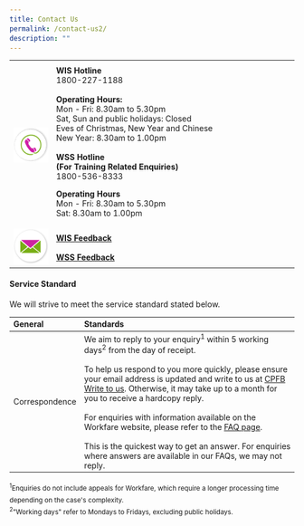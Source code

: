 ```yaml
---
title: Contact Us
permalink: /contact-us2/
description: ""
---
```

<table>
	<tr>
		<th style="width:15%"> </th>
		<th style="width:85%"> </th>
	</tr>
	<tr>
		<td><img src="/images/ico_contact.png"></td>
		<td><strong>WIS Hotline</strong><br>1800-227-1188<br><br><strong>Operating Hours:</strong><br>Mon - Fri: 8.30am to 5.30pm<br>Sat, Sun and public holidays: Closed<br>Eves of Christmas, New Year and Chinese<br>New Year: 8.30am to 1.00pm<br><br><strong>WSS Hotline<br>
(For Training Related Enquiries)</strong><br>
1800-536-8333
			
<b>Operating Hours</b><br>
Mon - Fri: 8.30am to 5.30pm  
Sat: 8.30am to 1.00pm</td>
	</tr>
	<tr>
		<td><img src="/images/ico_email.png"></td>
		<td><a href="https://www.cpf.gov.sg/member/contact-us/write-to-us"><strong>WIS Feedback</strong></a><br><br><a href="https://portal.ssg-wsg.gov.sg/"><strong>WSS Feedback</strong></a></td>
	</tr>
	<tr>
	</tr>
</table>

#### Service Standard

We will strive to meet the service standard stated below.

| General | Standards |
| :-------- | :-------- |
| Correspondence|We aim to reply to your enquiry<sup>1</sup> within 5 working days<sup>2</sup> from the day of receipt.<br><br>To help us respond to you more quickly, please ensure your email address is updated and write to us at <a href="https://www.cpf.gov.sg/writetous">CPFB Write to us</a>. Otherwise, it may take up to a month for you to receive a hardcopy reply.<br><br>For enquiries with information available on the Workfare website, please refer to the <a href="/faqs/wisfaqs/">FAQ page</a>.<br><br>This is the quickest way to get an answer. For enquiries where answers are available in our FAQs, we may not reply.|


<sub>
	<sup>1</sup>Enquiries do not include appeals for Workfare, which require a longer processing time depending on the case's complexity. <br>
<sup>2</sup>"Working days" refer to Mondays to Fridays, excluding public holidays.
</sub>